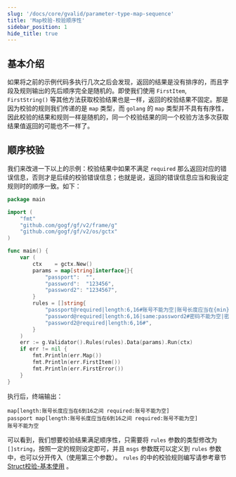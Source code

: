 ```yaml
---
slug: '/docs/core/gvalid/parameter-type-map-sequence'
title: 'Map校验-校验顺序性'
sidebar_position: 1
hide_title: true
---
```


## 基本介绍

如果将之前的示例代码多执行几次之后会发现，返回的结果是没有排序的，而且字段及规则输出的先后顺序完全是随机的。即使我们使用 `FirstItem`, `FirstString()` 等其他方法获取校验结果也是一样，返回的校验结果不固定。那是因为校验的规则我们传递的是 `map` 类型，而 `golang` 的 `map` 类型并不具有有序性，因此校验的结果和规则一样是随机的，同一个校验结果的同一个校验方法多次获取结果值返回的可能也不一样了。

## 顺序校验

我们来改进一下以上的示例：校验结果中如果不满足 `required` 那么返回对应的错误信息，否则才是后续的校验错误信息；也就是说，返回的错误信息应当和我设定规则时的顺序一致。如下：

```go
package main

import (
    "fmt"
    "github.com/gogf/gf/v2/frame/g"
    "github.com/gogf/gf/v2/os/gctx"
)

func main() {
    var (
        ctx    = gctx.New()
        params = map[string]interface{}{
            "passport":  "",
            "password":  "123456",
            "password2": "1234567",
        }
        rules = []string{
            "passport@required|length:6,16#账号不能为空|账号长度应当在{min}到{max}之间",
            "password@required|length:6,16|same:password2#密码不能为空|密码长度应当在{min}到{max}之间|两次密码输入不相等",
            "password2@required|length:6,16#",
        }
    )
    err := g.Validator().Rules(rules).Data(params).Run(ctx)
    if err != nil {
        fmt.Println(err.Map())
        fmt.Println(err.FirstItem())
        fmt.Println(err.FirstError())
    }
}
```

执行后，终端输出：

```
map[length:账号长度应当在6到16之间 required:账号不能为空]
passport map[length:账号长度应当在6到16之间 required:账号不能为空]
账号不能为空
```

可以看到，我们想要校验结果满足顺序性，只需要将 `rules` 参数的类型修改为 `[]string`，按照一定的规则设定即可，并且 `msgs` 参数既可以定义到 `rules` 参数中，也可以分开传入（使用第三个参数）。 `rules` 的中的校验规则编写请参考章节 [Struct校验-基本使用](../数据校验-Struct校验/Struct校验-基本使用.md) 。